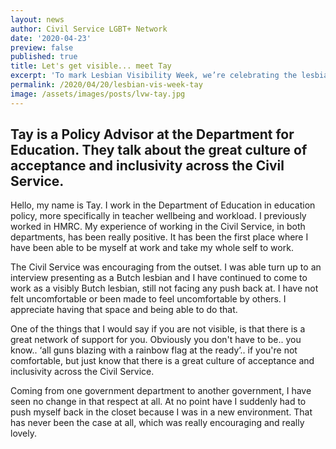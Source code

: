 ```yaml
---
layout: news
author: Civil Service LGBT+ Network
date: '2020-04-23'
preview: false
published: true
title: Let's get visible... meet Tay
excerpt: 'To mark Lesbian Visibility Week, we’re celebrating the lesbians who make the Civil Service a great place to work for all colleagues.'
permalink: /2020/04/20/lesbian-vis-week-tay
image: /assets/images/posts/lvw-tay.jpg
---
```


## Tay is a Policy Advisor at the Department for Education. They talk about the great culture of acceptance and inclusivity across the Civil Service.
 
Hello, my name is Tay. I work in the Department of Education in education policy, more specifically in teacher wellbeing and workload. I previously worked in HMRC. My experience of working in the Civil Service, in both departments, has been really positive. It has been the first place where I have been able to be myself at work and take my whole self to work. 
 
The Civil Service was encouraging from the outset. I was able turn up to an interview presenting as a Butch lesbian and I have continued to come to work as a visibly Butch lesbian, still not facing any push back at. I have not felt uncomfortable or been made to feel uncomfortable by others. I appreciate having that space and being able to do that. 
 
One of the things that I would say if you are not visible, is that there is a great network of support for you. Obviously you don't have to be.. you know.. ‘all guns blazing with a rainbow flag at the ready’.. if you're not comfortable, but just know that there is a great culture of acceptance and inclusivity across the Civil Service.
 
Coming from one government department to another government, I have seen no change in that respect at all. At no point have I suddenly had to push myself back in the closet because I was in a new environment. That has never been the case at all, which was really encouraging and really lovely.
